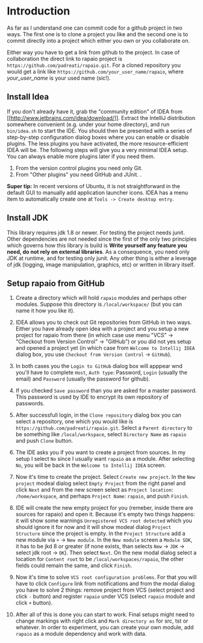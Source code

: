 # Introduction

As far as I understand one can commit code for a github project in two ways.
The first one is to clone a project you like and the second one is to commit
directly into a project which either you own or you collaborate on.

Either way you have to get a link from github to the project.
In case of collaboration the direct link to rapaio
project is `https://github.com/padreati/rapaio.git`. For a cloned repository you would get a link
 like `https://github.com/your_user_name/rapaio`, where *your_user_name* is your used name (sic!).

## Install Idea

If you don't already have it, grab the "community edition" of IDEA
from [[http://www.jetbrains.com/idea/download/]]. Extract the IntelliJ distribution somewhere
convenient (e.g. under your home directory), and run `bin/idea.sh` to start the IDE.
You should then be presented with a series of step-by-step configuration dialog boxes where you
can enable or disable plugins. The less plugins you have activated, the more resource-efficient
IDEA will be. The following steps will give you a very minimal IDEA setup.
You can always enable more plugins later if you need them.

1. From the version control plugins you need only Git.
2. From "Other plugins" you need GitHub and JUnit. .

**Super tip:** In recent versions of Ubuntu, it is not straightforward in the default GUI to
manually add application launcher icons. IDEA has a menu item to automatically
create one at `Tools -> Create desktop entry`.

## Install JDK

This library requires jdk 1.8 or newer. For testing the project needs junit. Other dependencies
are not needed since the first of the only two principles which governs how this library is build
is **Write yourself any feature you need, do not rely on external libraries**. As a
consequence, you need only JDK at runtime, and for testing only junit. Any other thing is either
a leverage of jdk (logging, image manipulation, graphics, etc) or written in library itself.


##  Setup rapaio from GitHub

1. Create a directory which will hold `rapaio` modules and perhaps other modules. Suppose this directory is `/local/workspace/` (but you can name it how you like it).

2. IDEA allows you to check out Git repositories from GitHub in two ways. Either you have already open idea with a project and you setup a new project for rapaio from there (in which case use menu  "VCS" -> "Checkout from Version Control" -> "GitHub") or you did not yes setup and opened a project yet (in which case from `Welcome to Intellij IDEA` dialog box, you use `Checkout from Version Control` -> `GitHub`).  

3. In both cases you the `Login to GitHub` dialog box will apppear wnd you'll have to complete `Host`, `Auth type`: Password, `Login` (usually the email) and `Password` (usually the password for github).

4. If you checked `Save password` than you are asked for a master password. This password is used by IDE to encrypt its own repository of passwords.

5. After successfull login, in the `Clone repository` dialog box you can select a repository, one which you would like is `https://github.com/padreati/rapaio.git`. Select a `Parent directory` to be something like `/local/workspace`, select `Directory Name` as `rapaio` and push `Clone` button.

6. The IDE asks you if you want to create a project from sources. In my setup I select `No` since I usually want `rapaio` as a module. After selecting `No`, you will be back in the `Welcome to Intellij IDEA` screen. 

7. Now it's time to create the project. Select `Create new project`. In the `New project` modeal dialog select `Empty Project` from the right panel and click `Next` and from the new screen select as `Project location`: `/home/workspace`, and perhaps `Project Name`: `rapaio`, and push `Finish`.

8. IDE will create the new empty project for you (remeber, inside there are sources for rapaio) and open it. Because it's empty two things happens: it will show some warnings `Unregistered VCS root detected` which you should ignore it for now and it will show modeal dialog `Project Structure` since the project is empty. In the `Project Structure` add a new module via `+` -> `New module`. In the `New module` screen a `Module SDK`, it has to be jkd 8 or greater (if none exists, than selects `New` -> `JDK` -> select jdk root -> `OK`). Then select `Next`. On the new modal dialog select a location for `Content root` to be `/local/workspaces/rapaio`, the other fields could remain the same, and click `Finish`.

9. Now it's time to solve `VCS root configuration problems`. For that you will have to click `Configure` link from notifications and from the modal dialog you have to solve 2 things: remove project from VCS (select project and click `-` button) and register `rapaio` under VCS (select `rapaio` module and click `+` button).

10. After all of this is done you can start to work. Final setups might need to change markings with right click and `Mark directory as` for src, tst or whatever. In order to experiment, you can create your own module, add `rapaio` as a module dependency and work with data.



